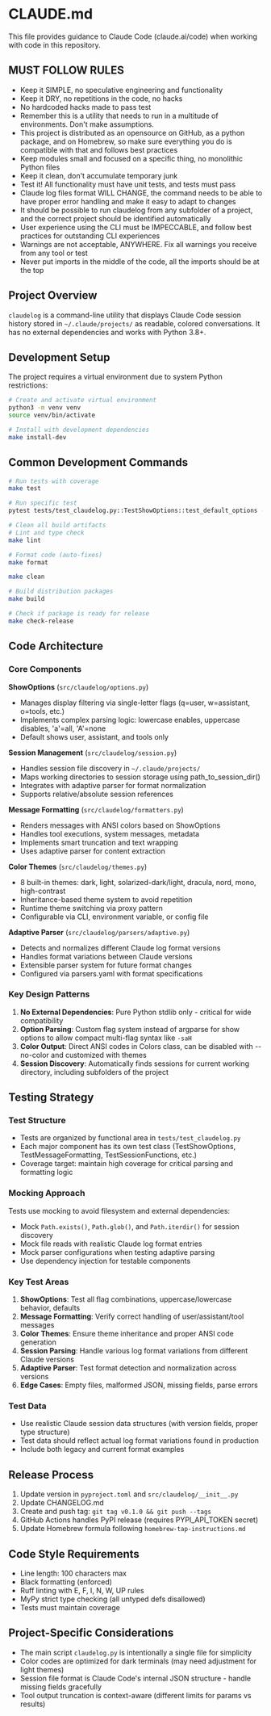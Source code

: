# CLAUDE.md

This file provides guidance to Claude Code (claude.ai/code) when working with code in this repository.

## MUST FOLLOW RULES
- Keep it SIMPLE, no speculative engineering and functionality
- Keep it DRY, no repetitions in the code, no hacks
- No hardcoded hacks made to pass test
- Remember this is a utility that needs to run in a multitude of environments. Don't make assumptions.
- This project is distributed as an opensource on GitHub, as a python package, and on Homebrew, so make sure everything you do is compatible with that and follows best practices
- Keep modules small and focused on a specific thing, no monolithic Python files
- Keep it clean, don't accumulate temporary junk
- Test it! All functionality must have unit tests, and tests must pass
- Claude log files format WILL CHANGE, the command needs to be able to have proper error handling and make it easy to adapt to changes
- It should be possible to run claudelog from any subfolder of a project, and the correct project should be identified automatically
- User experience using the CLI must be IMPECCABLE, and follow best practices for outstanding CLI experiences
- Warnings are not acceptable, ANYWHERE. Fix all warnings you receive from any tool or test
- Never put imports in the middle of the code, all the imports should be at the top

## Project Overview

`claudelog` is a command-line utility that displays Claude Code session history stored in `~/.claude/projects/` as readable, colored conversations. It has no external dependencies and works with Python 3.8+.


## Development Setup

The project requires a virtual environment due to system Python restrictions:

```bash
# Create and activate virtual environment
python3 -m venv venv
source venv/bin/activate

# Install with development dependencies
make install-dev
```

## Common Development Commands

```bash
# Run tests with coverage
make test

# Run specific test
pytest tests/test_claudelog.py::TestShowOptions::test_default_options -v

# Clean all build artifacts
# Lint and type check
make lint

# Format code (auto-fixes)
make format

make clean

# Build distribution packages
make build

# Check if package is ready for release
make check-release
```

## Code Architecture

### Core Components

**ShowOptions** (`src/claudelog/options.py`)
- Manages display filtering via single-letter flags (q=user, w=assistant, o=tools, etc.)
- Implements complex parsing logic: lowercase enables, uppercase disables, 'a'=all, 'A'=none
- Default shows user, assistant, and tools only

**Session Management** (`src/claudelog/session.py`)
- Handles session file discovery in `~/.claude/projects/`
- Maps working directories to session storage using path_to_session_dir()
- Integrates with adaptive parser for format normalization
- Supports relative/absolute session references

**Message Formatting** (`src/claudelog/formatters.py`)
- Renders messages with ANSI colors based on ShowOptions
- Handles tool executions, system messages, metadata
- Implements smart truncation and text wrapping
- Uses adaptive parser for content extraction

**Color Themes** (`src/claudelog/themes.py`)
- 8 built-in themes: dark, light, solarized-dark/light, dracula, nord, mono, high-contrast
- Inheritance-based theme system to avoid repetition
- Runtime theme switching via proxy pattern
- Configurable via CLI, environment variable, or config file

**Adaptive Parser** (`src/claudelog/parsers/adaptive.py`)
- Detects and normalizes different Claude log format versions
- Handles format variations between Claude versions
- Extensible parser system for future format changes
- Configured via parsers.yaml with format specifications

### Key Design Patterns

1. **No External Dependencies**: Pure Python stdlib only - critical for wide compatibility
2. **Option Parsing**: Custom flag system instead of argparse for show options to allow compact multi-flag syntax like `-saH`
3. **Color Output**: Direct ANSI codes in Colors class, can be disabled with --no-color and customized with themes
4. **Session Discovery**: Automatically finds sessions for current working directory, including subfolders of the project

## Testing Strategy

### Test Structure
- Tests are organized by functional area in `tests/test_claudelog.py`
- Each major component has its own test class (TestShowOptions, TestMessageFormatting, TestSessionFunctions, etc.)
- Coverage target: maintain high coverage for critical parsing and formatting logic

### Mocking Approach
Tests use mocking to avoid filesystem and external dependencies:
- Mock `Path.exists()`, `Path.glob()`, and `Path.iterdir()` for session discovery
- Mock file reads with realistic Claude log format entries
- Mock parser configurations when testing adaptive parsing
- Use dependency injection for testable components

### Key Test Areas
1. **ShowOptions**: Test all flag combinations, uppercase/lowercase behavior, defaults
2. **Message Formatting**: Verify correct handling of user/assistant/tool messages
3. **Color Themes**: Ensure theme inheritance and proper ANSI code generation
4. **Session Parsing**: Handle various log format variations from different Claude versions
5. **Adaptive Parser**: Test format detection and normalization across versions
6. **Edge Cases**: Empty files, malformed JSON, missing fields, parse errors

### Test Data
- Use realistic Claude session data structures (with version fields, proper type structure)
- Test data should reflect actual log format variations found in production
- Include both legacy and current format examples

## Release Process

1. Update version in `pyproject.toml` and `src/claudelog/__init__.py`
2. Update CHANGELOG.md
3. Create and push tag: `git tag v0.1.0 && git push --tags`
4. GitHub Actions handles PyPI release (requires PYPI_API_TOKEN secret)
5. Update Homebrew formula following `homebrew-tap-instructions.md`

## Code Style Requirements

- Line length: 100 characters max
- Black formatting (enforced)
- Ruff linting with E, F, I, N, W, UP rules
- MyPy strict type checking (all untyped defs disallowed)
- Tests must maintain coverage

## Project-Specific Considerations

- The main script `claudelog.py` is intentionally a single file for simplicity
- Color codes are optimized for dark terminals (may need adjustment for light themes)
- Session file format is Claude Code's internal JSON structure - handle missing fields gracefully
- Tool output truncation is context-aware (different limits for params vs results)